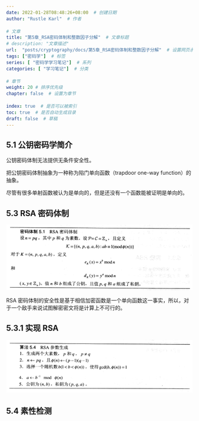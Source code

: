 ```yaml
---
date: 2022-01-28T08:48:26+08:00  # 创建日期
author: "Rustle Karl"  # 作者

# 文章
title: "第5章_RSA密码体制和整数因子分解"  # 文章标题
# description: "文章描述"
url:  "posts/cryptography/docs/第5章_RSA密码体制和整数因子分解"  # 设置网页永久链接
tags: ["密码学"]  # 标签
series: [ "密码学学习笔记"]  # 系列
categories: [ "学习笔记"]  # 分类

# 章节
weight: 20 # 排序优先级
chapter: false  # 设置为章节

index: true  # 是否可以被索引
toc: true  # 是否自动生成目录
draft: false  # 草稿
---
```


## 5.1 公钥密码学简介

公钥密码体制无法提供无条件安全性。

把公钥密码体制抽象为一种称为陷门单向函数（trapdoor one-way function）的抽象。

尽管有很多单射函数被认为是单向的，但是还没有一个函数能被证明是单向的。

## 5.3 RSA 密码体制

![](../assets/images/密码体制5.1_RSA密码.png)

RSA 密码体制的安全性是基于相信加密函数是一个单向函数这一事实，所以，对于一个敌手来说试图解密密文将是计算上不可行的。

## 5.3.1 实现 RSA

![](../assets/images/算法5.4_RSA参数生成.png)

## 5.4 素性检测

